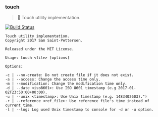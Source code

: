 ### touch
> :fu: Touch utility implementation.

[![Build Status](https://travis-ci.org/stpettersens/touch.png?branch=master)](https://travis-ci.org/stpettersens/touch)

```
Touch utility implementation.
Copyright 2017 Sam Saint-Pettersen.

Released under the MIT License.

Usage: touch <file> [options]

Options:

-c | --no-create: Do not create file if it does not exist.
-a | --access: Change the access time only.
-m | --modification: Change the modification time only.
-d | --date <iso8601>: Use ISO 8601 timestamp (e.g 2017-01-02T23:50:00+00:00).
-u | --unix <timestamp>: Use Unix timestamp (e.g. 1483402603).")
-r | --reference <ref_file>: Use reference file's time instead of current time.
-l | --log: Log used Unix timestamp to console for -d or -u option.

```
